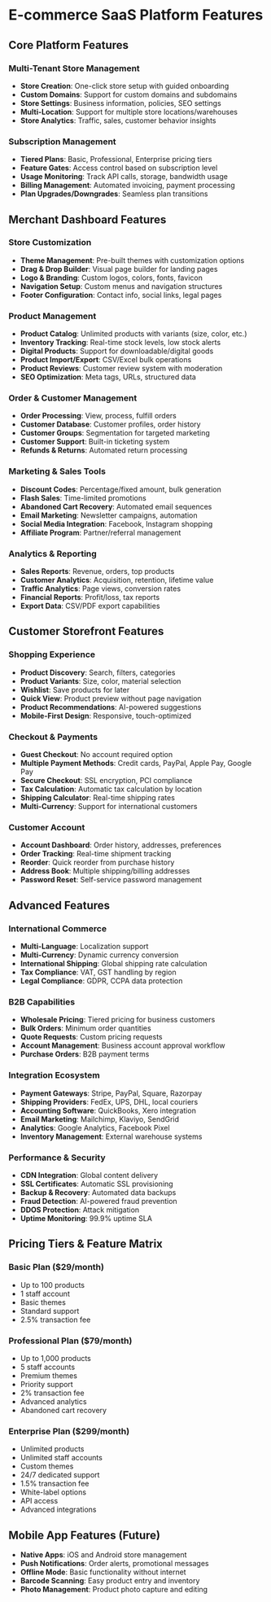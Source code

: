 # E-commerce SaaS Platform Features

## Core Platform Features

### Multi-Tenant Store Management
- **Store Creation**: One-click store setup with guided onboarding
- **Custom Domains**: Support for custom domains and subdomains
- **Store Settings**: Business information, policies, SEO settings
- **Multi-Location**: Support for multiple store locations/warehouses
- **Store Analytics**: Traffic, sales, customer behavior insights

### Subscription Management
- **Tiered Plans**: Basic, Professional, Enterprise pricing tiers
- **Feature Gates**: Access control based on subscription level
- **Usage Monitoring**: Track API calls, storage, bandwidth usage
- **Billing Management**: Automated invoicing, payment processing
- **Plan Upgrades/Downgrades**: Seamless plan transitions

## Merchant Dashboard Features

### Store Customization
- **Theme Management**: Pre-built themes with customization options
- **Drag & Drop Builder**: Visual page builder for landing pages
- **Logo & Branding**: Custom logos, colors, fonts, favicon
- **Navigation Setup**: Custom menus and navigation structures
- **Footer Configuration**: Contact info, social links, legal pages

### Product Management
- **Product Catalog**: Unlimited products with variants (size, color, etc.)
- **Inventory Tracking**: Real-time stock levels, low stock alerts
- **Digital Products**: Support for downloadable/digital goods
- **Product Import/Export**: CSV/Excel bulk operations
- **Product Reviews**: Customer review system with moderation
- **SEO Optimization**: Meta tags, URLs, structured data

### Order & Customer Management
- **Order Processing**: View, process, fulfill orders
- **Customer Database**: Customer profiles, order history
- **Customer Groups**: Segmentation for targeted marketing
- **Customer Support**: Built-in ticketing system
- **Refunds & Returns**: Automated return processing

### Marketing & Sales Tools
- **Discount Codes**: Percentage/fixed amount, bulk generation
- **Flash Sales**: Time-limited promotions
- **Abandoned Cart Recovery**: Automated email sequences
- **Email Marketing**: Newsletter campaigns, automation
- **Social Media Integration**: Facebook, Instagram shopping
- **Affiliate Program**: Partner/referral management

### Analytics & Reporting
- **Sales Reports**: Revenue, orders, top products
- **Customer Analytics**: Acquisition, retention, lifetime value
- **Traffic Analytics**: Page views, conversion rates
- **Financial Reports**: Profit/loss, tax reports
- **Export Data**: CSV/PDF export capabilities

## Customer Storefront Features

### Shopping Experience
- **Product Discovery**: Search, filters, categories
- **Product Variants**: Size, color, material selection
- **Wishlist**: Save products for later
- **Quick View**: Product preview without page navigation
- **Product Recommendations**: AI-powered suggestions
- **Mobile-First Design**: Responsive, touch-optimized

### Checkout & Payments
- **Guest Checkout**: No account required option
- **Multiple Payment Methods**: Credit cards, PayPal, Apple Pay, Google Pay
- **Secure Checkout**: SSL encryption, PCI compliance
- **Tax Calculation**: Automatic tax calculation by location
- **Shipping Calculator**: Real-time shipping rates
- **Multi-Currency**: Support for international customers

### Customer Account
- **Account Dashboard**: Order history, addresses, preferences
- **Order Tracking**: Real-time shipment tracking
- **Reorder**: Quick reorder from purchase history
- **Address Book**: Multiple shipping/billing addresses
- **Password Reset**: Self-service password management

## Advanced Features

### International Commerce
- **Multi-Language**: Localization support
- **Multi-Currency**: Dynamic currency conversion
- **International Shipping**: Global shipping rate calculation
- **Tax Compliance**: VAT, GST handling by region
- **Legal Compliance**: GDPR, CCPA data protection

### B2B Capabilities
- **Wholesale Pricing**: Tiered pricing for business customers
- **Bulk Orders**: Minimum order quantities
- **Quote Requests**: Custom pricing requests
- **Account Management**: Business account approval workflow
- **Purchase Orders**: B2B payment terms

### Integration Ecosystem
- **Payment Gateways**: Stripe, PayPal, Square, Razorpay
- **Shipping Providers**: FedEx, UPS, DHL, local couriers
- **Accounting Software**: QuickBooks, Xero integration
- **Email Marketing**: Mailchimp, Klaviyo, SendGrid
- **Analytics**: Google Analytics, Facebook Pixel
- **Inventory Management**: External warehouse systems

### Performance & Security
- **CDN Integration**: Global content delivery
- **SSL Certificates**: Automatic SSL provisioning
- **Backup & Recovery**: Automated data backups
- **Fraud Detection**: AI-powered fraud prevention
- **DDOS Protection**: Attack mitigation
- **Uptime Monitoring**: 99.9% uptime SLA

## Pricing Tiers & Feature Matrix

### Basic Plan ($29/month)
- Up to 100 products
- 1 staff account
- Basic themes
- Standard support
- 2.5% transaction fee

### Professional Plan ($79/month)
- Up to 1,000 products
- 5 staff accounts
- Premium themes
- Priority support
- 2% transaction fee
- Advanced analytics
- Abandoned cart recovery

### Enterprise Plan ($299/month)
- Unlimited products
- Unlimited staff accounts
- Custom themes
- 24/7 dedicated support
- 1.5% transaction fee
- White-label options
- API access
- Advanced integrations

## Mobile App Features (Future)
- **Native Apps**: iOS and Android store management
- **Push Notifications**: Order alerts, promotional messages
- **Offline Mode**: Basic functionality without internet
- **Barcode Scanning**: Easy product entry and inventory
- **Photo Management**: Product photo capture and editing
